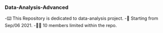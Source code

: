 ### Data-Analysis-Advanced
-⌨️ This Repository is dedicated to data-analysis project.
-🧭 Starting from Sep/06 2021.
-🙆🏻‍ 10 members limited within the repo. 
